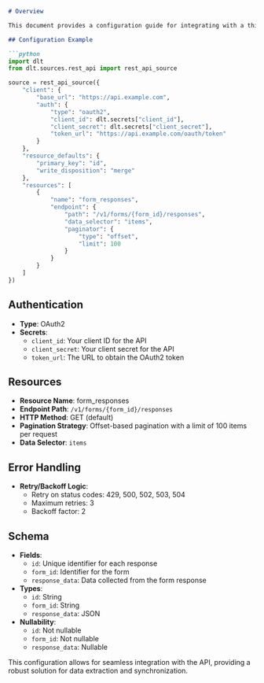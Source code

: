 ```markdown
# Overview

This document provides a configuration guide for integrating with a third-party form-based API using dltHub's REST API source. The integration supports data synchronization from the API, allowing for efficient data extraction and management.

## Configuration Example

```python
import dlt
from dlt.sources.rest_api import rest_api_source

source = rest_api_source({
    "client": {
        "base_url": "https://api.example.com",
        "auth": {
            "type": "oauth2",
            "client_id": dlt.secrets["client_id"],
            "client_secret": dlt.secrets["client_secret"],
            "token_url": "https://api.example.com/oauth/token"
        }
    },
    "resource_defaults": {
        "primary_key": "id",
        "write_disposition": "merge"
    },
    "resources": [
        {
            "name": "form_responses",
            "endpoint": {
                "path": "/v1/forms/{form_id}/responses",
                "data_selector": "items",
                "paginator": {
                    "type": "offset",
                    "limit": 100
                }
            }
        }
    ]
})
```

## Authentication

- **Type**: OAuth2
- **Secrets**: 
  - `client_id`: Your client ID for the API
  - `client_secret`: Your client secret for the API
  - `token_url`: The URL to obtain the OAuth2 token

## Resources

- **Resource Name**: form_responses
- **Endpoint Path**: `/v1/forms/{form_id}/responses`
- **HTTP Method**: GET (default)
- **Pagination Strategy**: Offset-based pagination with a limit of 100 items per request
- **Data Selector**: `items`

## Error Handling

- **Retry/Backoff Logic**: 
  - Retry on status codes: 429, 500, 502, 503, 504
  - Maximum retries: 3
  - Backoff factor: 2

## Schema

- **Fields**: 
  - `id`: Unique identifier for each response
  - `form_id`: Identifier for the form
  - `response_data`: Data collected from the form response
- **Types**: 
  - `id`: String
  - `form_id`: String
  - `response_data`: JSON
- **Nullability**: 
  - `id`: Not nullable
  - `form_id`: Not nullable
  - `response_data`: Nullable

This configuration allows for seamless integration with the API, providing a robust solution for data extraction and synchronization.
```
